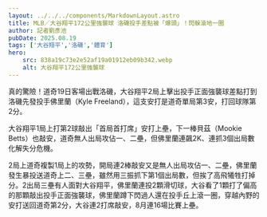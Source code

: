 ```yaml
---
layout: ../../../components/MarkdownLayout.astro
title: MLB／大谷翔平172公里強襲球 洛磯投手差點被「爆頭」！閃躲滾地一圈
author: 記者劉彥池
pubDate: 2025.08.19
tags: ['大谷翔平','洛磯','體育']
hero:
    src: 838a19c73e2e52af19a01912eb09b342.webp
    alt: 大谷翔平172公里強襲球
---
```


真的驚險！道奇19日客場出戰洛磯，大谷翔平2局上擊出投手正面強襲球差點打到洛磯先發投手佛里蘭（Kyle Freeland），這支安打是道奇單局第3安，打回球隊第2分。

大谷翔平1局上打第2球敲出「首局首打席」安打上壘，下一棒貝茲（Mookie Betts）也敲安，道奇無人出局攻佔一、二壘，但佛里蘭連飆2K、連抓3個出局數化解失分危機。

2局上道奇複製1局上的攻勢，開局連2棒敲安又是無人出局攻佔一、二壘，佛里蘭發生暴投送道奇上二、三壘，雖然用三振抓下第1個出局數，但挨了高飛犧牲打掉分。2出局三壘有人面對大谷翔平，佛里蘭連投2顆滑切球，大谷看了1顆打了偏高的那顆敲出投手正面強襲球，佛里蘭蹲下閃過人還在投手丘上滾一圈，穿越內野的安打送回道奇第2分，大谷連2打席敲安，8月連16場比賽上壘。